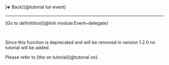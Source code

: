 [🡸 Back]{@tutorial tut-event}
___

[Go to definitition]{@link module:Event~delegate}

&nbsp;

Since this function is deprecated and will be removed in version 1.2.0 no tutorial will be added.

Please refer to [the on tutorial]{@tutorial on}.
